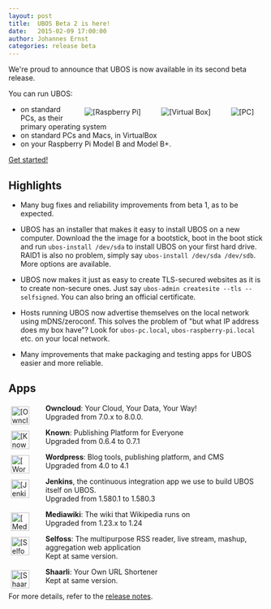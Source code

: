 ```yaml
---
layout: post
title:  UBOS Beta 2 is here!
date:   2015-02-09 17:00:00
author: Johannes Ernst
categories: release beta
---
```


We're proud to announce that UBOS is now available in its second beta release.

You can run UBOS:

<img src="/images/pc-79x100.png"   alt="[PC]"           style="float: right; margin: 5px 20px">
<img src="/images/vbox-82x100.png" alt="[Virtual Box]"  style="float: right; margin: 5px 20px">
<img src="/images/rpi-83x100.png"  alt="[Raspberry Pi]" style="float: right; margin: 5px 20px">

 * on standard PCs, as their primary operating system
 * on standard PCs and Macs, in VirtualBox
 * on your Raspberry Pi Model B and Model B+.

<a href="/quickstart/">Get started!</a>

<h2>Highlights</h2>

 * Many bug fixes and reliability improvements from beta 1, as to be expected.

 * UBOS has an installer that makes it easy to install UBOS on a new
   computer. Download the the image for a bootstick, boot in the boot stick and
   run ``ubos-install /dev/sda`` to install UBOS on your first hard drive. RAID1
   is also no problem, simply say ``ubos-install /dev/sda /dev/sdb``. More options
   are available.

 * UBOS now makes it just as easy to create TLS-secured websites as it is to create
   non-secure ones. Just say ``ubos-admin createsite --tls --selfsigned``. You can
   also bring an official certificate.

 * Hosts running UBOS now advertise themselves on the local network using mDNS/zeroconf.
   This solves the problem of "but what IP address does my box have"? Look for
   ``ubos-pc.local``, ``ubos-raspberry-pi.local`` etc. on your local network.

 * Many improvements that make packaging and testing apps for UBOS easier and more
   reliable.

<h2>Apps</h2>

<img src="/images/owncloud-72x72.png" alt="[Owncloud]" style="float: left; width: 36px; margin: 5px 32px 0 5px">

   **Owncloud**: Your Cloud, Your Data, Your Way!<br>
   Upgraded from 7.0.x to 8.0.0.

<img src="/images/idno-72x72.png" alt="[Known]" style="float: left; width: 36px; margin: 5px 32px 0 5px">

   **Known**: Publishing Platform for Everyone<br>
   Upgraded from 0.6.4 to 0.7.1

<img src="/images/wordpress-72x72.png" alt="[Wordpress]" style="float: left; width: 36px; margin: 5px 32px 0 5px">

   **Wordpress**: Blog tools, publishing platform, and CMS<br>
   Upgraded from 4.0 to 4.1

<img src="/images/jenkins-72x72.png" alt="[Jenkins]" style="float: left; width: 36px; margin: 5px 32px 0 5px">

   **Jenkins**, the continuous integration app we use to build UBOS itself on UBOS.<br>
   Upgraded from 1.580.1 to 1.580.3

<img src="/images/mediawiki-72x72.png" alt="[Mediawiki]" style="float: left; width: 36px; margin: 5px 32px 0 5px">

   **Mediawiki**: The wiki that Wikipedia runs on<br>
   Upgraded from 1.23.x to 1.24

<img src="/images/selfoss-72x72.png" alt="[Selfoss]" style="float: left; width: 36px; margin: 5px 32px 0 5px">

   **Selfoss**: The multipurpose RSS reader, live stream, mashup, aggregation web application<br>
   Kept at same version.

<img src="/images/shaarli-72x72.png" alt="[Shaarli]" style="float: left; width: 36px; margin: 5px 32px 0 5px">

   **Shaarli**: Your Own URL Shortener<br>
   Kept at same version.

For more details, refer to the <a href="/docs/releases/beta2/release-notes/">release notes</a>.
